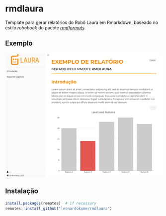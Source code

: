 # rmdlaura
Template para gerar relatórios do Robô Laura em Rmarkdown, baseado no estilo *robobook* do pacote [*rmdformats*](https://github.com/juba/rmdformats)

## Exemplo

[![](examples/images/rmdlaura.png)](https://github.com/leonardokume/rmdlaura/tree/main/examples/Example)


## Instalação

```r
install.packages(remotes)  # if necessary
remotes::install_github("leonardokume/rmdlaura")
```
